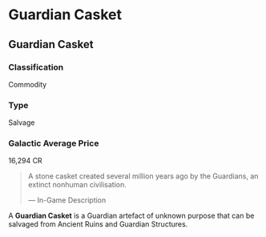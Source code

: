 # Guardian Casket
## Guardian Casket

		

### Classification

Commodity

### Type

Salvage

### Galactic Average Price

16,294 CR

> 
> 
> A stone casket created several million years ago by the Guardians, an extinct nonhuman civilisation.
> 
> 
> — In-Game Description
> 

A **Guardian Casket** is a Guardian artefact of unknown purpose that can be salvaged from Ancient Ruins and Guardian Structures.